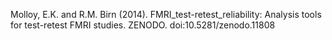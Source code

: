Molloy, E.K. and R.M. Birn (2014). FMRI_test-retest_reliability: Analysis tools for test-retest FMRI studies. ZENODO. doi:10.5281/zenodo.11808
